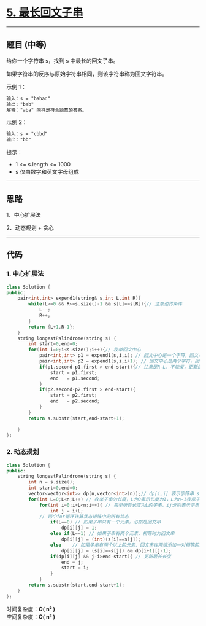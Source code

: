 # [5. 最长回文子串](https://leetcode.cn/problems/longest-palindromic-substring/description/)

---

## 题目 (中等)

给你一个字符串 s，找到 s 中最长的回文子串。  

如果字符串的反序与原始字符串相同，则该字符串称为回文字符串。  

示例 1：  

```markdown
输入：s = "babad"
输出："bab"
解释："aba" 同样是符合题意的答案。
```

示例 2：  

```markdown
输入：s = "cbbd"
输出："bb"
```

提示：  

- 1 <= s.length <= 1000
- s 仅由数字和英文字母组成

---

## 思路

1、中心扩展法

2、动态规划 + 贪心

---

## 代码

### 1. 中心扩展法

```C++
class Solution {
public:
    pair<int,int> expend1(string& s,int L,int R){
        while(L>=0 && R<=s.size()-1 && s[L]==s[R]){// 注意边界条件
            L--;
            R++;
        }
        return {L+1,R-1};
    }
    string longestPalindrome(string s) {
        int start=0,end=0;
        for(int i=0;i<s.size();i++){// 枚举回文中心
            pair<int,int> p1 = expend1(s,i,i); // 回文中心是一个字符，回文串长度为奇数
            pair<int,int> p2 = expend1(s,i,i+1); // 回文中心是两个字符，回文串长度为偶数
            if(p1.second-p1.first > end-start){// 注意是R-L，不能反，更新最长长度
                start = p1.first;
                end   = p1.second;
            }
            if(p2.second-p2.first > end-start){
                start = p2.first;
                end   = p2.second;
            }
        }
        return s.substr(start,end-start+1);

    }
};
```

### 2. 动态规划

```C++
class Solution {
public:
    string longestPalindrome(string s) {
        int n = s.size();
        int start=0,end=0;
        vector<vector<int>> dp(n,vector<int>(n));// dp[i,j] 表示字符串 s 的第 i 到 j 个字母组成的串是否为回文串
        for(int L=0;L<n;L++) // 枚举子串的长度，L为0表示长度为1，L为n-1表示子串长度为n
            for(int i=0;i+L<n;i++){ // 枚举所有长度为L的子串，ij分别表示子串的左右边界
                int j = i+L;
            // 两个for循环计算状态矩阵中的所有状态
                if(L==0) // 如果子串只有一个元素，必然是回文串
                    dp[i][j] = 1;
                else if(L==1) // 如果子串有两个元素，相等时为回文串
                    dp[i][j] = (int)(s[i]==s[j]);
                else    // 如果子串有两个以上的元素，回文串在两端添加一对相等的元素还是回文串
                    dp[i][j] = (s[i]==s[j]) && dp[i+1][j-1];
                if(dp[i][j] && j-i>end-start){ // 更新最长长度
                    end = j;
                    start = i;
                }
            }
        return s.substr(start,end-start+1);
    }
};
```

时间复杂度：**O( n² )**  
空间复杂度：**O( n² )**
